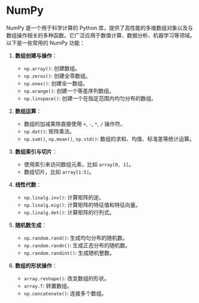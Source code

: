 # NumPy
NumPy 是一个用于科学计算的 Python 库，提供了高性能的多维数组对象以及与数组操作相关的多种函数。它广泛应用于数值计算、数据分析、机器学习等领域。以下是一些常用的 NumPy 功能：

1. **数组创建与操作**：
   - `np.array()`: 创建数组。
   - `np.zeros()`: 创建全零数组。
   - `np.ones()`: 创建全一数组。
   - `np.arange()`: 创建一个等差序列数组。
   - `np.linspace()`: 创建一个在指定范围内均匀分布的数组。
   
2. **数组运算**：
   - 数组的加减乘除直接使用 `+`, `-`, `*`, `/` 操作符。
   - `np.dot()`: 矩阵乘法。
   - `np.sum()`, `np.mean()`, `np.std()`: 数组的求和、均值、标准差等统计运算。
   
3. **数组索引与切片**：
   - 使用索引来访问数组元素，比如 `array[0, 1]`。
   - 数组切片，比如 `array[1:5]`。

4. **线性代数**：
   - `np.linalg.inv()`: 计算矩阵的逆。
   - `np.linalg.eig()`: 计算矩阵的特征值和特征向量。
   - `np.linalg.det()`: 计算矩阵的行列式。

5. **随机数生成**：
   - `np.random.rand()`: 生成均匀分布的随机数。
   - `np.random.randn()`: 生成正态分布的随机数。
   - `np.random.randint()`: 生成随机整数。

6. **数组的形状操作**：
   - `array.reshape()`: 改变数组的形状。
   - `array.T`: 转置数组。
   - `np.concatenate()`: 连接多个数组。